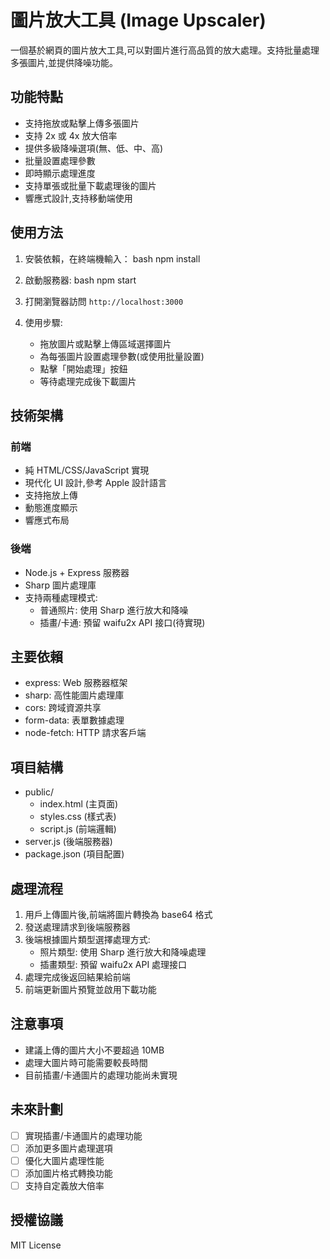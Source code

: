 # 圖片放大工具 (Image Upscaler)

一個基於網頁的圖片放大工具,可以對圖片進行高品質的放大處理。支持批量處理多張圖片,並提供降噪功能。

## 功能特點

- 支持拖放或點擊上傳多張圖片
- 支持 2x 或 4x 放大倍率
- 提供多級降噪選項(無、低、中、高)
- 批量設置處理參數
- 即時顯示處理進度
- 支持單張或批量下載處理後的圖片
- 響應式設計,支持移動端使用

## 使用方法

1. 安裝依賴，在終端機輸入：
bash
npm install
2. 啟動服務器:
bash
npm start
3. 打開瀏覽器訪問 `http://localhost:3000`

4. 使用步驟:
   - 拖放圖片或點擊上傳區域選擇圖片
   - 為每張圖片設置處理參數(或使用批量設置)
   - 點擊「開始處理」按鈕
   - 等待處理完成後下載圖片

## 技術架構

### 前端
- 純 HTML/CSS/JavaScript 實現
- 現代化 UI 設計,參考 Apple 設計語言
- 支持拖放上傳
- 動態進度顯示
- 響應式布局

### 後端
- Node.js + Express 服務器
- Sharp 圖片處理庫
- 支持兩種處理模式:
  - 普通照片: 使用 Sharp 進行放大和降噪
  - 插畫/卡通: 預留 waifu2x API 接口(待實現)

## 主要依賴

- express: Web 服務器框架
- sharp: 高性能圖片處理庫
- cors: 跨域資源共享
- form-data: 表單數據處理
- node-fetch: HTTP 請求客戶端

## 項目結構

- public/
  - index.html (主頁面)
  - styles.css (樣式表)
  - script.js (前端邏輯)
- server.js (後端服務器)
- package.json (項目配置)

## 處理流程

1. 用戶上傳圖片後,前端將圖片轉換為 base64 格式
2. 發送處理請求到後端服務器
3. 後端根據圖片類型選擇處理方式:
   - 照片類型: 使用 Sharp 進行放大和降噪處理
   - 插畫類型: 預留 waifu2x API 處理接口
4. 處理完成後返回結果給前端
5. 前端更新圖片預覽並啟用下載功能

## 注意事項

- 建議上傳的圖片大小不要超過 10MB
- 處理大圖片時可能需要較長時間
- 目前插畫/卡通圖片的處理功能尚未實現

## 未來計劃

- [ ] 實現插畫/卡通圖片的處理功能
- [ ] 添加更多圖片處理選項
- [ ] 優化大圖片處理性能
- [ ] 添加圖片格式轉換功能
- [ ] 支持自定義放大倍率

## 授權協議

MIT License

